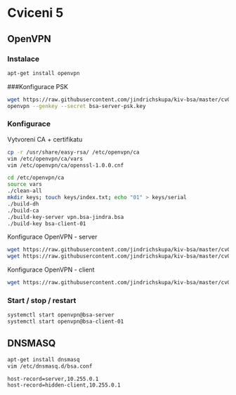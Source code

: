 # Cviceni 5

## OpenVPN

### Instalace

```bash
apt-get install openvpn
```

###Konfigurace PSK

```bash
wget https://raw.githubusercontent.com/jindrichskupa/kiv-bsa/master/cv05/bsa-server-psk.conf
openvpn --genkey --secret bsa-server-psk.key
```

### Konfigurace

Vytvoreni CA + certifikatu

```bash
cp -r /usr/share/easy-rsa/ /etc/openvpn/ca
vim /etc/openvpn/ca/vars
vim /etc/openvpn/ca/openssl-1.0.0.cnf

cd /etc/openvpn/ca
source vars
./clean-all
mkdir keys; touch keys/index.txt; echo "01" > keys/serial
./build-dh
./build-ca
./build-key-server vpn.bsa-jindra.bsa
./build-key bsa-client-01
```

Konfigurace OpenVPN - server

```bash
wget https://raw.githubusercontent.com/jindrichskupa/kiv-bsa/master/cv05/bsa-server.conf
wget https://raw.githubusercontent.com/jindrichskupa/kiv-bsa/master/cv05/bsa-client-01
```

Konfigurace OpenVPN - client

```bash
wget https://raw.githubusercontent.com/jindrichskupa/kiv-bsa/master/cv05/bsa-client-01.conf
``` 

### Start / stop / restart

```bash
systemctl start openvpn@bsa-server
systemctl start openvpn@bsa-client-01
```

## DNSMASQ

```bash
apt-get install dnsmasq
vim /etc/dnsmasq.d/bsa.conf
```

```
host-record=server,10.255.0.1
host-record=hidden-client,10.255.0.1
```
